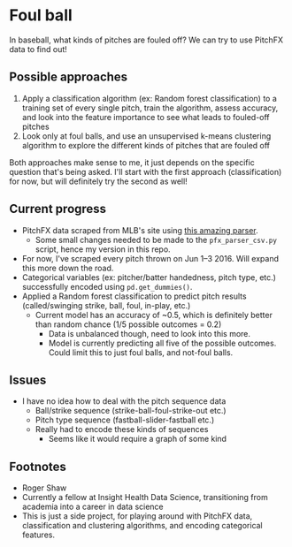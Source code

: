 # Foul ball
In baseball, what kinds of pitches are fouled off?
We can try to use PitchFX data to find out!

## Possible approaches
1. Apply a classification algorithm (ex: Random forest classification) to a training set of every single pitch, train the algorithm, assess accuracy, and look into the feature importance to see what leads to fouled-off pitches
2. Look only at foul balls, and use an unsupervised k-means clustering algorithm to explore the different kinds of pitches that are fouled off

Both approaches make sense to me, it just depends on the specific question that's being asked. I'll start with the first approach (classification) for now, but will definitely try the second as well!

## Current progress
* PitchFX data scraped from MLB's site using [this amazing parser](https://github.com/johnchoiniere/pfx_parser).
    * Some small changes needed to be made to the `pfx_parser_csv.py` script, hence my version in this repo.
* For now, I've scraped every pitch thrown on Jun 1–3 2016. Will expand this more down the road.
* Categorical variables (ex: pitcher/batter handedness, pitch type, etc.) successfully encoded using `pd.get_dummies()`.
* Applied a Random forest classification to predict pitch results (called/swinging strike, ball, foul, in-play, etc.)
    * Current model has an accuracy of ~0.5, which is definitely better than random chance (1/5 possible outcomes = 0.2)
        * Data is unbalanced though, need to look into this more.
        * Model is currently predicting all five of the possible outcomes. Could limit this to just foul balls, and not-foul balls.

## Issues
* I have no idea how to deal with the pitch sequence data
    * Ball/strike sequence (strike-ball-foul-strike-out etc.)
    * Pitch type sequence (fastball-slider-fastball etc.)
    * Really had to encode these kinds of sequences
        * Seems like it would require a graph of some kind

## Footnotes
* Roger Shaw
* Currently a fellow at Insight Health Data Science, transitioning from academia into a career in data science
* This is just a side project, for playing around with PitchFX data, classification and clustering algorithms, and encoding categorical features.
